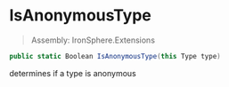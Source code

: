﻿

# IsAnonymousType

> Assembly: IronSphere.Extensions

```csharp
public static Boolean IsAnonymousType(this Type type)
```

determines if a type is anonymous

